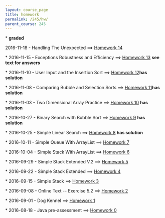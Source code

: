 ```yaml
---
layout: course_page
title: homework
permalink: /245/hw/
parent_course: 245
---
```


\* **graded**

2016-11-18 - Handling The Unexpected ==> [Homework 14](/245/hw14)

\* 2016-11-15 - Exceptions Robustness and Efficiency ==> [Homework 13](/245/hw13) **see text for answers** 

\* 2016-11-10 - User Input and the Insertion Sort ==> [Homework 12](/245/hw12)**has solution** 

\* 2016-11-08 - Comparing Bubble and Selection Sorts ==> [Homework 11](/245/hw11)**has solution** 

\*  2016-11-03 - Two Dimensional Array Practice ==> [Homework 10](/245/hw10) **has solution**

\*  2016-10-27 - Binary Search with Bubble Sort ==> [Homework 9](/245/hw9) **has solution**

\*  2016-10-25 - Simple Linear Search ==> [Homework 8](/245/hw8) **has solution**

\* 2016-10-11 - Simple Queue With ArrayList ==> [Homework 7](/245/hw7)

\* 2016-10-04 - Simple Stack With ArrayList ==> [Homework 6](/245/hw6)

\* 2016-09-29 - Simple Stack Extended V.2 ==> [Homework 5](/245/hw5)

\* 2016-09-22 - Simple Stack Extended ==> [Homework 4](/245/hw4)

\* 2016-09-15 - Simple Stack ==> [Homework 3](/245/hw3)

\* 2016-09-08 - Online Text -- Exercise 5.2 ==> [Homework 2](/245/hw2)

\* 2016-09-01 - Dog Kennel ==> [Homework 1](/245/hw1)

\* 2016-08-18 - Java pre-assessment ==> [Homework 0](/245/hw0)



